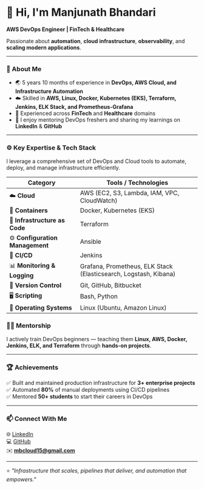 

<!--
**iammanjubhandari/iammanjubhandari** is a ✨ _special_ ✨ repository because its `README.md` (this file) appears on your GitHub profile.

Here are some ideas to get you started:

- 🔭 I’m currently working on ...
- 🌱 I’m currently learning ...
- 👯 I’m looking to collaborate on ...
- 🤔 I’m looking for help with ...
- 💬 Ask me about ...
- 📫 How to reach me: ...
- 😄 Pronouns: ...
- ⚡ Fun fact: ...
-->


# 👋 Hi, I'm Manjunath Bhandari  
**AWS DevOps Engineer | FinTech & Healthcare**

Passionate about **automation**, **cloud infrastructure**, **observability**, and **scaling modern applications**.

---

### 🧠 About Me  
- 🌏 5 years 10 months of experience in **DevOps, AWS Cloud, and Infrastructure Automation**  
- ☁️ Skilled in **AWS, Linux, Docker, Kubernetes (EKS), Terraform, Jenkins, ELK Stack, and Prometheus-Grafana**  
- 🧩 Experienced across **FinTech** and **Healthcare** domains  
- 💬 I enjoy mentoring DevOps freshers and sharing my learnings on **LinkedIn** & **GitHub**

---

### ⚙️ Key Expertise & Tech Stack

I leverage a comprehensive set of DevOps and Cloud tools to automate, deploy, and manage infrastructure efficiently.

| Category | Tools / Technologies |
|-----------|----------------------|
| ☁️ **Cloud** | AWS (EC2, S3, Lambda, IAM, VPC, CloudWatch) |
| 🐳 **Containers** | Docker, Kubernetes (EKS) |
| 🧱 **Infrastructure as Code** | Terraform |
| ⚙️ **Configuration Management** | Ansible |
| 🚀 **CI/CD** | Jenkins |
| 📊 **Monitoring & Logging** | Grafana, Prometheus, ELK Stack (Elasticsearch, Logstash, Kibana) |
| 🧩 **Version Control** | Git, GitHub, Bitbucket |
| 🖥️ **Scripting** | Bash, Python |
| 🐧 **Operating Systems** | Linux (Ubuntu, Amazon Linux) |



### 🧑‍🏫 Mentorship  
I actively train DevOps beginners — teaching them **Linux, AWS, Docker, Jenkins, ELK, and Terraform** through **hands-on projects**.

---

### 🏆 Achievements  
✅ Built and maintained production infrastructure for **3+ enterprise projects**  
✅ Automated **80%** of manual deployments using CI/CD pipelines  
✅ Mentored **50+ students** to start their careers in DevOps  

---

### 📫 Connect With Me  
🌐 [LinkedIn](https://linkedin.com/in/your-link)  
💻 [GitHub](https://github.com/yourusername)  
✉️ **mbcloud15@gmail.com**

---

⭐ _"Infrastructure that scales, pipelines that deliver, and automation that empowers."_  
